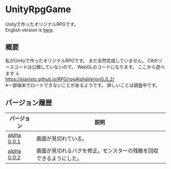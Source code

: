 # UnityRpgGame

Unityで作ったオリジナルRPGです。  
English version is [here](/README.en.md).

## 概要
私がUnityで作ったオリジナルRPGです。
まだ全然完成していません。
C#のソースコードは公開していないので、
WebGLのコードになります。
ここから遊べます ↓  
https://pianists.github.io/RPG/rpgAlphaVerion0_0_2/  
※一部端末でロードできないことがあるようです。
詳しいことは調査中です。

## バージョン履歴
| バージョン | 説明 |
----|---- 
| [alpha 0.0.1](https://pianists.github.io/RPG/rpgAlphaVerion0_0_1/) | 画面が見切れている。 |
| [alpha 0.0.2](https://pianists.github.io/RPG/rpgAlphaVerion0_0_2/) | 画面が見切れるバグを修正。モンスターの残骸を回収できるようにした。 |
